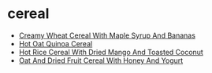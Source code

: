 # cereal

 * [Creamy Wheat Cereal With Maple Syrup And Bananas](index/c/creamy-wheat-cereal-with-maple-syrup-and-bananas-3118.json)
 * [Hot Oat Quinoa Cereal](index/h/hot-oat-quinoa-cereal-51143840.json)
 * [Hot Rice Cereal With Dried Mango And Toasted Coconut](index/h/hot-rice-cereal-with-dried-mango-and-toasted-coconut-3117.json)
 * [Oat And Dried Fruit Cereal With Honey And Yogurt](index/o/oat-and-dried-fruit-cereal-with-honey-and-yogurt-4477.json)
